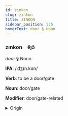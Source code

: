 ```yaml
---
id: zınkon
slug: zınkon
title: ZINKON
sidebar_position: 525
hoverText: door § Noun
---
```


### zınkon&emsp;<span kind="abugida">ⱴ̃ȷɔ̃</span>

*door* **§** Noun

**IPA**: /ˈd͡ʒɪn.kɑn/

**Verb**: to be a door/gate

**Noun**: door/gate

**Modifier**: door/gate-related

<details>
    <summary>Origin</summary>
    Khasi jingkang [dʒɪŋkaŋ<br/>
    <em>Austro-asiatic Language Family</em>
</details>